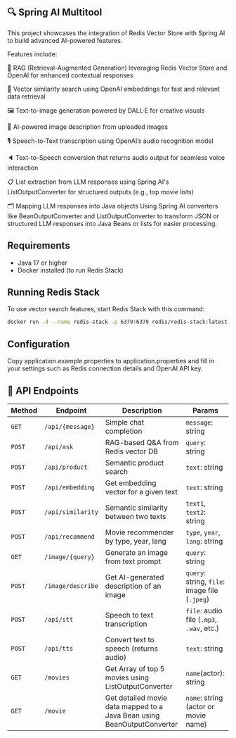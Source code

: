 ## 🔍 Spring AI Multitool

This project showcases the integration of Redis Vector Store with Spring AI to build advanced AI-powered features.

Features include:

🧠 RAG (Retrieval-Augmented Generation) leveraging Redis Vector Store and OpenAI for enhanced contextual responses

🔎 Vector similarity search using OpenAI embeddings for fast and relevant data retrieval

🖼️ Text-to-image generation powered by DALL·E for creative visuals

📸 AI-powered image description from uploaded images

🎙️ Speech-to-Text transcription using OpenAI’s audio recognition model

🔈 Text-to-Speech conversion that returns audio output for seamless voice interaction

📋 List extraction from LLM responses using Spring AI's ListOutputConverter for structured outputs (e.g., top movie
lists)

🗂️ Mapping LLM responses into Java objects
Using Spring AI converters like BeanOutputConverter and ListOutputConverter to transform JSON or structured LLM
responses into Java Beans or lists for easier processing.

## Requirements

- Java 17 or higher
- Docker installed (to run Redis Stack)

## Running Redis Stack

To use vector search features, start Redis Stack with this command:

```bash
docker run -d --name redis-stack -p 6379:6379 redis/redis-stack:latest
```

## Configuration

Copy application.example.properties to application.properties and fill in your settings such as Redis connection details
and OpenAI API key.

## 🚀 API Endpoints

| Method | Endpoint          | Description                                                             | Params                                        |
|--------|-------------------|-------------------------------------------------------------------------|-----------------------------------------------|
| `GET`  | `/api/{message}`  | Simple chat completion                                                  | `message`: string                             |
| `POST` | `/api/ask`        | RAG-based Q&A from Redis vector DB                                      | `query`: string                               |
| `POST` | `/api/product`    | Semantic product search                                                 | `text`: string                                |
| `POST` | `/api/embedding`  | Get embedding vector for a given text                                   | `text`: string                                |
| `POST` | `/api/similarity` | Semantic similarity between two texts                                   | `text1`, `text2`: string                      |
| `POST` | `/api/recommend`  | Movie recommender by type, year, lang                                   | `type`, `year`, `lang`: string                |
| `GET`  | `/image/{query}`  | Generate an image from text prompt                                      | `query`: string                               |
| `POST` | `/image/describe` | Get AI-generated description of an image                                | `query`: string, `file`: image file (`.jpeg`) |
| `POST` | `/api/stt`        | Speech to text transcription                                            | `file`: audio file (`.mp3`, `.wav`, etc.)     |
| `POST` | `/api/tts`        | Convert text to speech (returns audio)                                  | `text`: string                                |
| `GET`  | `/movies`         | Get Array of top 5 movies using ListOutputConverter                     | `name`(actor): string                         |
| `GET`  | `/movie`          | Get detailed movie data mapped to a Java Bean using BeanOutputConverter | `name`: string (actor or movie name)          |